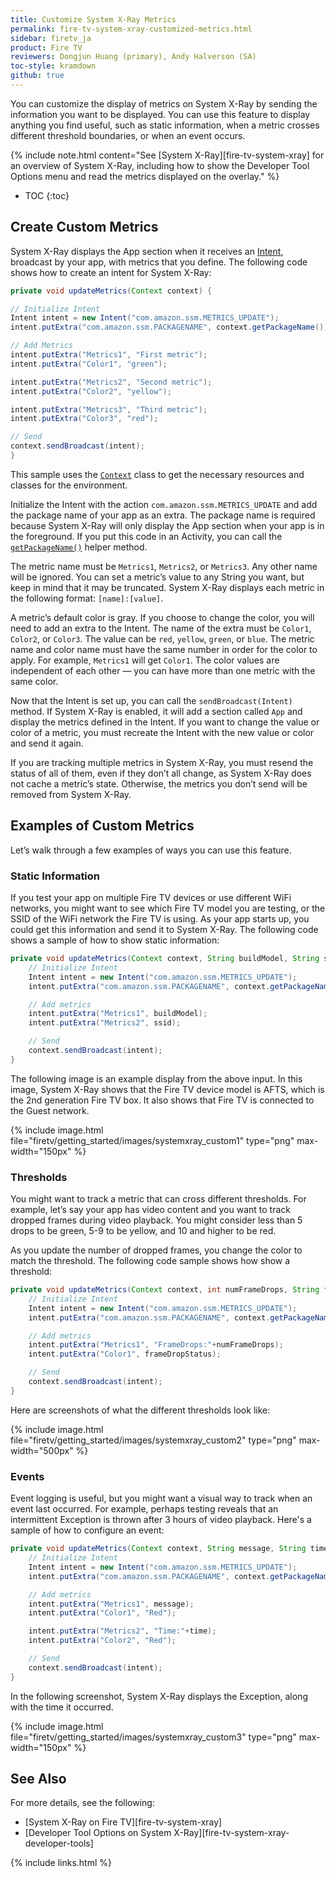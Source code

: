 ```yaml
---
title: Customize System X-Ray Metrics
permalink: fire-tv-system-xray-customized-metrics.html
sidebar: firetv_ja
product: Fire TV
reviewers: Dongjun Huang (primary), Andy Halverson (SA)
toc-style: kramdown
github: true
---
```


You can customize the display of metrics on System X-Ray by sending the information you want to be displayed. You can use this feature to display anything you find useful, such as static information, when a metric crosses different threshold boundaries, or when an event occurs.

{% include note.html content="See [System X-Ray][fire-tv-system-xray] for an overview of System X-Ray, including how to show the Developer Tool Options menu and read the metrics displayed on the overlay." %}

* TOC
{:toc}

## Create Custom Metrics

System X-Ray displays the App section when it receives an [Intent](https://developer.android.com/reference/android/content/Intent.html), broadcast by your app, with metrics that you define. The following code shows how to create an intent for System X-Ray:

```java
private void updateMetrics(Context context) {

// Initialize Intent
Intent intent = new Intent("com.amazon.ssm.METRICS_UPDATE");
intent.putExtra("com.amazon.ssm.PACKAGENAME", context.getPackageName());

// Add Metrics
intent.putExtra("Metrics1", "First metric");
intent.putExtra("Color1", "green");

intent.putExtra("Metrics2", "Second metric");
intent.putExtra("Color2", "yellow");

intent.putExtra("Metrics3", "Third metric");
intent.putExtra("Color3", "red");

// Send
context.sendBroadcast(intent);
}
```

This sample uses the [`Context`](https://developer.android.com/reference/android/content/Context.html) class to get the necessary resources and classes for the environment.

Initialize the Intent with the action `com.amazon.ssm.METRICS_UPDATE` and add the package name of your app as an extra. The package name is required because System X-Ray will only display the App section when your app is in the foreground. If you put this code in an Activity, you can call the [`getPackageName()`](https://developer.android.com/reference/android/content/Context.html#getPackageName()) helper method.

The metric name must be `Metrics1`, `Metrics2`, or `Metrics3`. Any other name will be ignored. You can set a metric’s value to any String you want, but keep in mind that it may be truncated. System X-Ray displays each metric in the following format: `[name]:[value]`.

A metric’s default color is gray. If you choose to change the color, you will need to add an extra to the Intent. The name of the extra must be `Color1`, `Color2`, or `Color3`. The value can be `red`, `yellow`, `green`, or `blue`. The metric name and color name must have the same number in order for the color to apply. For example, `Metrics1` will get `Color1`. The color values are independent of each other &mdash; you can have more than one metric with the same color.

Now that the Intent is set up, you can call the `sendBroadcast(Intent)` method. If System X-Ray is enabled, it will add a section called `App` and display the metrics defined in the Intent. If you want to change the value or color of a metric, you must recreate the Intent with the new value or color and send it again.

If you are tracking multiple metrics in System X-Ray, you must resend the status of all of them, even if they don’t all change, as System X-Ray does not cache a metric’s state. Otherwise, the metrics you don’t send will be removed from System X-Ray.

## Examples of Custom Metrics

Let’s walk through a few examples of ways you can use this feature.

### Static Information

If you test your app on multiple Fire TV devices or use different WiFi networks, you might want to see which Fire TV model you are testing, or the SSID of the WiFi network the Fire TV is using. As your app starts up, you could get this information and send it to System X-Ray. The following code shows a sample of how to show static information:

```java
private void updateMetrics(Context context, String buildModel, String ssid) {
    // Initialize Intent
    Intent intent = new Intent("com.amazon.ssm.METRICS_UPDATE");
    intent.putExtra("com.amazon.ssm.PACKAGENAME", context.getPackageName());

    // Add metrics
    intent.putExtra("Metrics1", buildModel);
    intent.putExtra("Metrics2", ssid);

    // Send
    context.sendBroadcast(intent);
}
```

The following image is an example display from the above input. In this image, System X-Ray shows that the Fire TV device model is AFTS, which is the 2nd generation Fire TV box. It also shows that Fire TV is connected to the Guest network.

{% include image.html file="firetv/getting_started/images/systemxray_custom1" type="png" max-width="150px" %}

### Thresholds

You might want to track a metric that can cross different thresholds. For example, let’s say your app has video content and you want to track dropped frames during video playback. You might consider less than 5 drops to be green, 5-9 to be yellow, and 10 and higher to be red.

As you update the number of dropped frames, you change the color to match the threshold. The following code sample shows how show a threshold:

```java
private void updateMetrics(Context context, int numFrameDrops, String frameDropStatus) {
    // Initialize Intent
    Intent intent = new Intent("com.amazon.ssm.METRICS_UPDATE");
    intent.putExtra("com.amazon.ssm.PACKAGENAME", context.getPackageName());

    // Add metrics
    intent.putExtra("Metrics1", "FrameDrops:"+numFrameDrops);
    intent.putExtra("Color1", frameDropStatus);

    // Send
    context.sendBroadcast(intent);
}
```

Here are screenshots of what the different thresholds look like:

{% include image.html file="firetv/getting_started/images/systemxray_custom2" type="png" max-width="500px" %}

### Events

Event logging is useful, but you might want a visual way to track when an event last occurred. For example, perhaps testing reveals that an intermittent Exception is thrown after 3 hours of video playback. Here's a sample of how to configure an event:

```java
private void updateMetrics(Context context, String message, String time) {
    // Initialize Intent
    Intent intent = new Intent("com.amazon.ssm.METRICS_UPDATE");
    intent.putExtra("com.amazon.ssm.PACKAGENAME", context.getPackageName());

    // Add metrics
    intent.putExtra("Metrics1", message);
    intent.putExtra("Color1", "Red");

    intent.putExtra("Metrics2", "Time:"+time);
    intent.putExtra("Color2", "Red");

    // Send
    context.sendBroadcast(intent);
}
```

In the following screenshot, System X-Ray displays the Exception, along with the time it occurred.

{% include image.html file="firetv/getting_started/images/systemxray_custom3" type="png"  max-width="150px" %}

## See Also

For more details, see the following:

* [System X-Ray on Fire TV][fire-tv-system-xray]
* [Developer Tool Options on System X-Ray][fire-tv-system-xray-developer-tools]

{% include links.html %}
